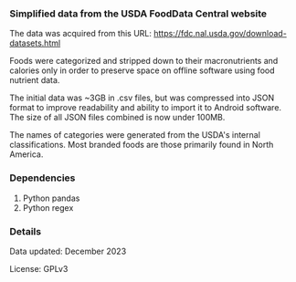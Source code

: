 ### Simplified data from the USDA FoodData Central website

The data was acquired from this URL: https://fdc.nal.usda.gov/download-datasets.html

Foods were categorized and stripped down to their macronutrients and calories only in order to preserve space on offline software using food nutrient data.

The initial data was ~3GB in .csv files, but was compressed into JSON format to improve readability and ability to import it to Android software. The size of all JSON files combined is now under 100MB.

The names of categories were generated from the USDA's internal classifications. Most branded foods are those primarily found in North America.

### Dependencies

1. Python pandas
2. Python regex

### Details

Data updated: December 2023

License: GPLv3
